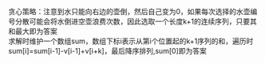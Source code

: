 贪心策略：注意到水只能向右边的壶倒，然后自己变为0，如果每次选择的水壶编号分散可能会将水倒进空壶浪费次数，因此选取一个长度k+1的连续序列，只要其和最大即为答案  
求解时维护一个数组sum，数组下标i表示从第i个位置起的k+1序列的和，遍历时sum[i]=sum[i-1]-v[i-1]+v[i+k]，最后降序排列,sum[0]即为答案